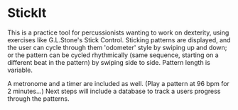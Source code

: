 # StickIt
This is a practice tool for percussionists wanting to work on dexterity, using exercises like G.L.Stone's Stick Control. Sticking patterns are displayed, and the user can cycle through them 'odometer' style by swiping up and down; or the pattern can be cycled rhythmically (same sequence, starting on a different beat in the pattern) by swiping side to side. Pattern length is variable.

A metronome and a timer are included as well. (Play a pattern at 96 bpm for 2 minutes...) Next steps will include a database to track a users progress through the patterns.
